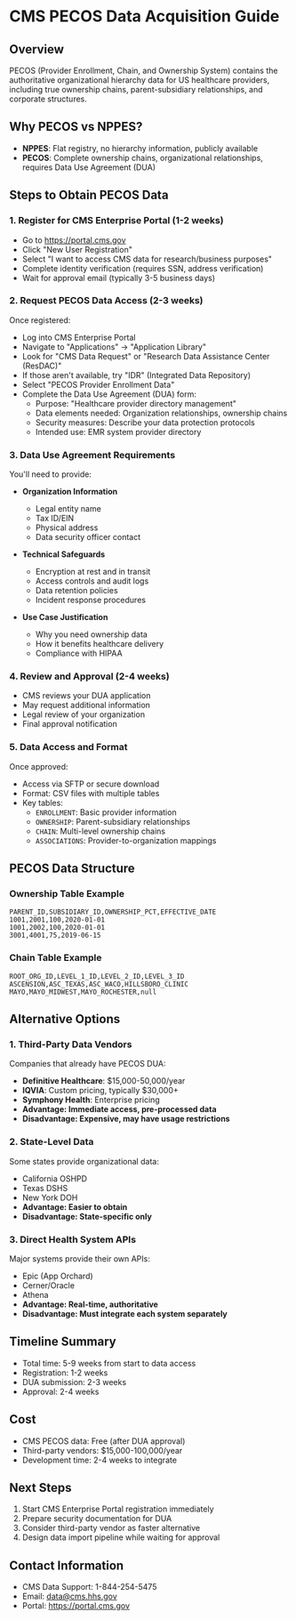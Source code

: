 # CMS PECOS Data Acquisition Guide

## Overview
PECOS (Provider Enrollment, Chain, and Ownership System) contains the authoritative organizational hierarchy data for US healthcare providers, including true ownership chains, parent-subsidiary relationships, and corporate structures.

## Why PECOS vs NPPES?
- **NPPES**: Flat registry, no hierarchy information, publicly available
- **PECOS**: Complete ownership chains, organizational relationships, requires Data Use Agreement (DUA)

## Steps to Obtain PECOS Data

### 1. Register for CMS Enterprise Portal (1-2 weeks)
- Go to https://portal.cms.gov
- Click "New User Registration"
- Select "I want to access CMS data for research/business purposes"
- Complete identity verification (requires SSN, address verification)
- Wait for approval email (typically 3-5 business days)

### 2. Request PECOS Data Access (2-3 weeks)
Once registered:
- Log into CMS Enterprise Portal
- Navigate to "Applications" → "Application Library"
- Look for "CMS Data Request" or "Research Data Assistance Center (ResDAC)"
- If those aren't available, try "IDR" (Integrated Data Repository)
- Select "PECOS Provider Enrollment Data"
- Complete the Data Use Agreement (DUA) form:
  - Purpose: "Healthcare provider directory management"
  - Data elements needed: Organization relationships, ownership chains
  - Security measures: Describe your data protection protocols
  - Intended use: EMR system provider directory

### 3. Data Use Agreement Requirements
You'll need to provide:
- **Organization Information**
  - Legal entity name
  - Tax ID/EIN
  - Physical address
  - Data security officer contact

- **Technical Safeguards**
  - Encryption at rest and in transit
  - Access controls and audit logs
  - Data retention policies
  - Incident response procedures

- **Use Case Justification**
  - Why you need ownership data
  - How it benefits healthcare delivery
  - Compliance with HIPAA

### 4. Review and Approval (2-4 weeks)
- CMS reviews your DUA application
- May request additional information
- Legal review of your organization
- Final approval notification

### 5. Data Access and Format
Once approved:
- Access via SFTP or secure download
- Format: CSV files with multiple tables
- Key tables:
  - `ENROLLMENT`: Basic provider information
  - `OWNERSHIP`: Parent-subsidiary relationships
  - `CHAIN`: Multi-level ownership chains
  - `ASSOCIATIONS`: Provider-to-organization mappings

## PECOS Data Structure

### Ownership Table Example
```csv
PARENT_ID,SUBSIDIARY_ID,OWNERSHIP_PCT,EFFECTIVE_DATE
1001,2001,100,2020-01-01
1001,2002,100,2020-01-01
3001,4001,75,2019-06-15
```

### Chain Table Example
```csv
ROOT_ORG_ID,LEVEL_1_ID,LEVEL_2_ID,LEVEL_3_ID
ASCENSION,ASC_TEXAS,ASC_WACO,HILLSBORO_CLINIC
MAYO,MAYO_MIDWEST,MAYO_ROCHESTER,null
```

## Alternative Options

### 1. Third-Party Data Vendors
Companies that already have PECOS DUA:
- **Definitive Healthcare**: $15,000-50,000/year
- **IQVIA**: Custom pricing, typically $30,000+
- **Symphony Health**: Enterprise pricing
- **Advantage: Immediate access, pre-processed data**
- **Disadvantage: Expensive, may have usage restrictions**

### 2. State-Level Data
Some states provide organizational data:
- California OSHPD
- Texas DSHS
- New York DOH
- **Advantage: Easier to obtain**
- **Disadvantage: State-specific only**

### 3. Direct Health System APIs
Major systems provide their own APIs:
- Epic (App Orchard)
- Cerner/Oracle
- Athena
- **Advantage: Real-time, authoritative**
- **Disadvantage: Must integrate each system separately**

## Timeline Summary
- Total time: 5-9 weeks from start to data access
- Registration: 1-2 weeks
- DUA submission: 2-3 weeks
- Approval: 2-4 weeks

## Cost
- CMS PECOS data: Free (after DUA approval)
- Third-party vendors: $15,000-100,000/year
- Development time: 2-4 weeks to integrate

## Next Steps
1. Start CMS Enterprise Portal registration immediately
2. Prepare security documentation for DUA
3. Consider third-party vendor as faster alternative
4. Design data import pipeline while waiting for approval

## Contact Information
- CMS Data Support: 1-844-254-5475
- Email: data@cms.hhs.gov
- Portal: https://portal.cms.gov